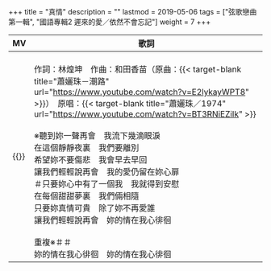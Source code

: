 +++
title = "真情"
description = ""
lastmod = 2019-05-06
tags = ["弦歌戀曲 第一輯", "國語專輯2 遲來的愛／依然不會忘記"]
weight = 7
+++

MV  | 歌詞  
--------------|-------
{{<youtube d_qsrp_4lMU >}}|<br/>作詞：林煌坤　作曲：和田香苗（原曲：{{< target-blank title="蕭孋珠－潮路" url="https://www.youtube.com/watch?v=E2lykayWPT8" >}}）　原唱：{{< target-blank title="蕭孋珠／1974" url="https://www.youtube.com/watch?v=BT3RNiEZiIk" >}}<br/><br/>※聽到妳一聲再會　我流下幾滴眼淚<br/>在這個靜靜夜裏　我們要離別<br/>希望妳不要傷悲　我會早去早回<br/>讓我們輕輕說再會　我的愛仍留在妳心扉<br/>＃只要妳心中有了一個我　我就得到安慰<br/>在每個甜甜夢裏　我們倆相隨<br/>只要妳真情可貴　除了妳不再愛誰<br/>讓我們輕輕說再會　妳的情在我心徘徊<br/><br/>重複※＃＃<br/>妳的情在我心徘徊　妳的情在我心徘徊  
